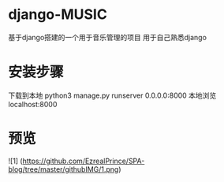 # django-MUSIC
基于django搭建的一个用于音乐管理的项目
用于自己熟悉django
# 安装步骤
下载到本地 python3 manage.py runserver 0.0.0.0:8000 
本地浏览 localhost:8000
# 预览

![1] (https://github.com/EzrealPrince/SPA-blog/tree/master/githubIMG/1.png)














